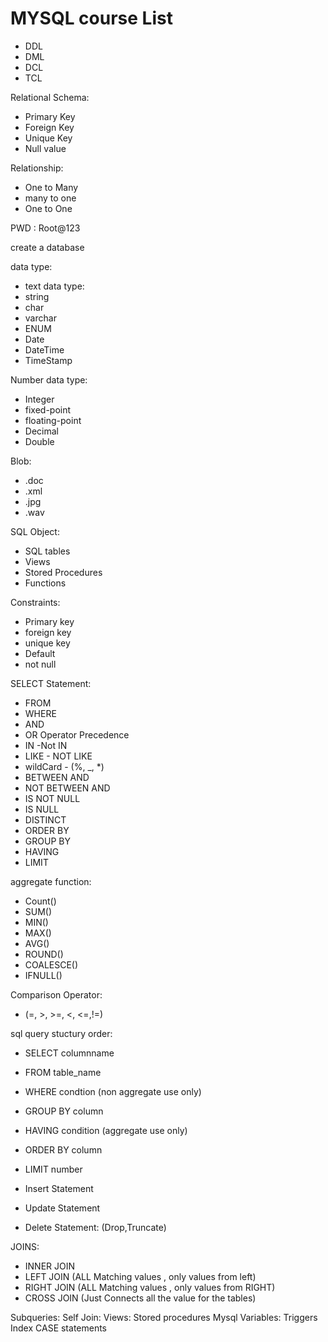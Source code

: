 # MYSQL course List

- DDL
- DML
- DCL
- TCL

Relational Schema:
- Primary Key
- Foreign Key
- Unique Key
- Null value

Relationship:
- One to Many
- many to one
- One to One

PWD : Root@123

create a database

data type:
- text data type:
- string
- char
- varchar
- ENUM	
- Date
- DateTime
- TimeStamp

Number data type:
- Integer
- fixed-point
- floating-point
- Decimal
- Double

Blob:
- .doc
- .xml			
- .jpg		
- .wav

SQL Object:
- SQL tables
- Views
- Stored Procedures
- Functions

Constraints:
- Primary key
- foreign key
- unique key
- Default 
- not null

SELECT Statement:
- FROM
- WHERE
- AND
- OR
Operator Precedence
- IN -Not IN
- LIKE - NOT LIKE
- wildCard - (%,  _,  *)
- BETWEEN AND
- NOT BETWEEN AND
- IS NOT NULL
- IS NULL
- DISTINCT
- ORDER BY
- GROUP BY
- HAVING
- LIMIT

aggregate function:
- Count()
- SUM()
- MIN()
- MAX()
- AVG()
- ROUND()
- COALESCE()
- IFNULL()

Comparison Operator:
- (=, >, >=, <, <=,!=)

sql query stuctury order:
- SELECT columnname
- FROM table_name
- WHERE condtion (non aggregate use only)
- GROUP BY column
- HAVING condition (aggregate use only)
- ORDER BY column
- LIMIT number

- Insert Statement
- Update Statement
- Delete Statement:
  (Drop,Truncate)

JOINS:
- INNER JOIN
- LEFT JOIN (ALL Matching values , only values from left)
- RIGHT JOIN (ALL Matching values , only values from RIGHT)
- CROSS JOIN (Just Connects all the value for the tables)

Subqueries:
Self Join:
Views:
Stored procedures
Mysql Variables:
Triggers
Index
CASE statements
